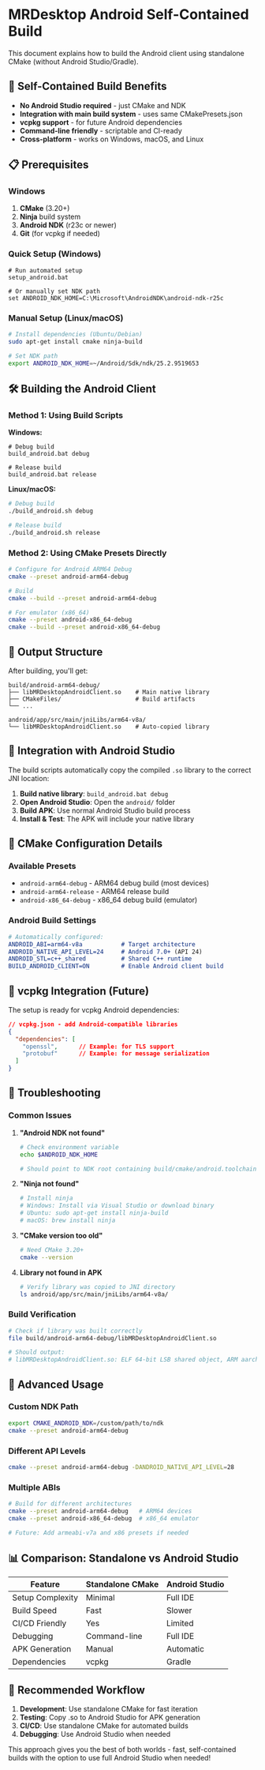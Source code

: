 # MRDesktop Android Self-Contained Build

This document explains how to build the Android client using standalone CMake (without Android Studio/Gradle).

## 🎯 Self-Contained Build Benefits

- **No Android Studio required** - just CMake and NDK
- **Integration with main build system** - uses same CMakePresets.json
- **vcpkg support** - for future Android dependencies
- **Command-line friendly** - scriptable and CI-ready
- **Cross-platform** - works on Windows, macOS, and Linux

## 📋 Prerequisites

### Windows
1. **CMake** (3.20+)
2. **Ninja** build system
3. **Android NDK** (r23c or newer)
4. **Git** (for vcpkg if needed)

### Quick Setup (Windows)
```batch
# Run automated setup
setup_android.bat

# Or manually set NDK path
set ANDROID_NDK_HOME=C:\Microsoft\AndroidNDK\android-ndk-r25c
```

### Manual Setup (Linux/macOS)
```bash
# Install dependencies (Ubuntu/Debian)
sudo apt-get install cmake ninja-build

# Set NDK path
export ANDROID_NDK_HOME=~/Android/Sdk/ndk/25.2.9519653
```

## 🛠 Building the Android Client

### Method 1: Using Build Scripts

**Windows:**
```batch
# Debug build
build_android.bat debug

# Release build  
build_android.bat release
```

**Linux/macOS:**
```bash
# Debug build
./build_android.sh debug

# Release build
./build_android.sh release
```

### Method 2: Using CMake Presets Directly

```bash
# Configure for Android ARM64 Debug
cmake --preset android-arm64-debug

# Build
cmake --build --preset android-arm64-debug

# For emulator (x86_64)
cmake --preset android-x86_64-debug
cmake --build --preset android-x86_64-debug
```

## 📁 Output Structure

After building, you'll get:
```
build/android-arm64-debug/
├── libMRDesktopAndroidClient.so    # Main native library
├── CMakeFiles/                     # Build artifacts
└── ...

android/app/src/main/jniLibs/arm64-v8a/
└── libMRDesktopAndroidClient.so    # Auto-copied library
```

## 🔧 Integration with Android Studio

The build scripts automatically copy the compiled `.so` library to the correct JNI location:

1. **Build native library**: `build_android.bat debug`
2. **Open Android Studio**: Open the `android/` folder
3. **Build APK**: Use normal Android Studio build process
4. **Install & Test**: The APK will include your native library

## 📐 CMake Configuration Details

### Available Presets
- `android-arm64-debug` - ARM64 debug build (most devices)
- `android-arm64-release` - ARM64 release build  
- `android-x86_64-debug` - x86_64 debug build (emulator)

### Android Build Settings
```cmake
# Automatically configured:
ANDROID_ABI=arm64-v8a           # Target architecture
ANDROID_NATIVE_API_LEVEL=24     # Android 7.0+ (API 24)
ANDROID_STL=c++_shared          # Shared C++ runtime
BUILD_ANDROID_CLIENT=ON         # Enable Android client build
```

## 🔄 vcpkg Integration (Future)

The setup is ready for vcpkg Android dependencies:

```json
// vcpkg.json - add Android-compatible libraries
{
  "dependencies": [
    "openssl",      // Example: for TLS support
    "protobuf"      // Example: for message serialization
  ]
}
```

## 🐛 Troubleshooting

### Common Issues

1. **"Android NDK not found"**
   ```bash
   # Check environment variable
   echo $ANDROID_NDK_HOME
   
   # Should point to NDK root containing build/cmake/android.toolchain.cmake
   ```

2. **"Ninja not found"**
   ```bash
   # Install ninja
   # Windows: Install via Visual Studio or download binary
   # Ubuntu: sudo apt-get install ninja-build
   # macOS: brew install ninja
   ```

3. **"CMake version too old"**
   ```bash
   # Need CMake 3.20+
   cmake --version
   ```

4. **Library not found in APK**
   ```bash
   # Verify library was copied to JNI directory
   ls android/app/src/main/jniLibs/arm64-v8a/
   ```

### Build Verification

```bash
# Check if library was built correctly
file build/android-arm64-debug/libMRDesktopAndroidClient.so

# Should output:
# libMRDesktopAndroidClient.so: ELF 64-bit LSB shared object, ARM aarch64...
```

## 🚀 Advanced Usage

### Custom NDK Path
```bash
export CMAKE_ANDROID_NDK=/custom/path/to/ndk
cmake --preset android-arm64-debug
```

### Different API Levels
```bash
cmake --preset android-arm64-debug -DANDROID_NATIVE_API_LEVEL=28
```

### Multiple ABIs
```bash
# Build for different architectures
cmake --preset android-arm64-debug   # ARM64 devices
cmake --preset android-x86_64-debug  # x86_64 emulator

# Future: Add armeabi-v7a and x86 presets if needed
```

## 📊 Comparison: Standalone vs Android Studio

| Feature | Standalone CMake | Android Studio |
|---------|------------------|----------------|
| Setup Complexity | Minimal | Full IDE |
| Build Speed | Fast | Slower |
| CI/CD Friendly | Yes | Limited |
| Debugging | Command-line | Full IDE |
| APK Generation | Manual | Automatic |
| Dependencies | vcpkg | Gradle |

## 🎯 Recommended Workflow

1. **Development**: Use standalone CMake for fast iteration
2. **Testing**: Copy .so to Android Studio for APK generation
3. **CI/CD**: Use standalone CMake for automated builds
4. **Debugging**: Use Android Studio when needed

This approach gives you the best of both worlds - fast, self-contained builds with the option to use full Android Studio when needed!
